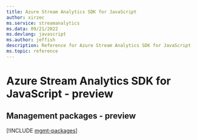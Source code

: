 ```yaml
---
title: Azure Stream Analytics SDK for JavaScript
author: xirzec
ms.service: streamanalytics
ms.data: 09/21/2022
ms.devlang: javascript
ms.author: jeffish
description: Reference for Azure Stream Analytics SDK for JavaScript
ms.topic: reference
---
```

# Azure Stream Analytics SDK for JavaScript - preview

## Management packages - preview
[!INCLUDE [mgmt-packages](stream-analytics-mgmt-index.md)]